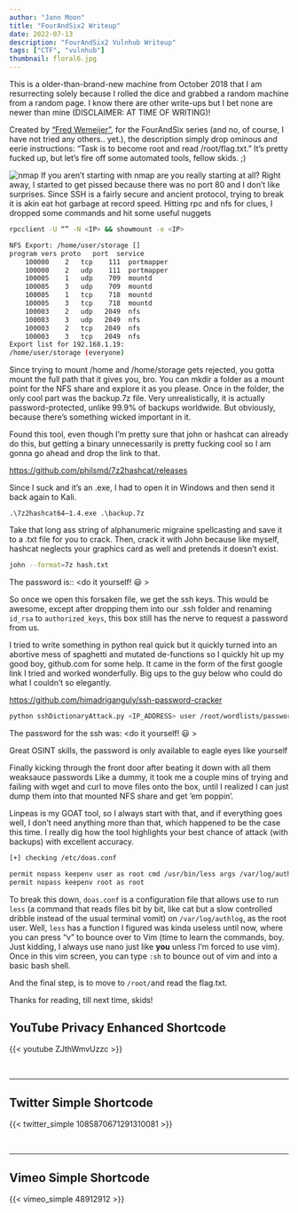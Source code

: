 ```yaml
---
author: "Jann Moon"
title: "FourAndSix2 Writeup"
date: 2022-07-13
description: "FourAndSix2 Vulnhub Writeup"
tags: ["CTF", "vulnhub"]
thumbnail: floral6.jpg
---
```


This is a older-than-brand-new machine from October 2018 that I am resurrecting solely because I rolled the dice and grabbed a random machine from a random page. I know there are other write-ups but I bet none are newer than mine (DISCLAIMER: AT TIME OF WRITING)!

Created by [“Fred Wemeijer”]("https://www.vulnhub.com/author/fred-wemeijer,595/"), for the FourAndSix series (and no, of course, I have not tried any others.. yet.), the description simply drop ominous and eerie instructions: “Task is to become root and read /root/flag.txt.” It’s pretty fucked up, but let’s fire off some automated tools, fellow skids. ;)

![nmap](/426/1.jpg)
If you aren’t starting with nmap are you really starting at all?
Right away, I started to get pissed because there was no port 80 and I don’t like surprises. Since SSH is a fairly secure and ancient protocol, trying to break it is akin eat hot garbage at record speed. Hitting rpc and nfs for clues, I dropped some commands and hit some useful nuggets

```sh
rpcclient -U “” -N <IP> && showmount -e <IP>

NFS Export: /home/user/storage []
program vers proto   port  service
    100000    2   tcp    111  portmapper
    100000    2   udp    111  portmapper
    100005    1   udp    709  mountd
    100005    3   udp    709  mountd
    100005    1   tcp    718  mountd
    100005    3   tcp    718  mountd
    100003    2   udp   2049  nfs
    100003    3   udp   2049  nfs
    100003    2   tcp   2049  nfs
    100003    3   tcp   2049  nfs
Export list for 192.168.1.19:
/home/user/storage (everyone)
```

Since trying to mount /home and /home/storage gets rejected, you gotta mount the full path that it gives you, bro. You can mkdir a folder as a mount point for the NFS share and explore it as you please. Once in the folder, the only cool part was the backup.7z file. Very unrealistically, it is actually password-protected, unlike 99.9% of backups worldwide. But obviously, because there’s something wicked important in it.

Found this tool, even though I’m pretty sure that john or hashcat can already do this, but getting a binary unnecessarily is pretty fucking cool so I am gonna go ahead and drop the link to that.

https://github.com/philsmd/7z2hashcat/releases

Since I suck and it’s an .exe, I had to open it in Windows and then send it back again to Kali.


`.\7z2hashcat64–1.4.exe .\backup.7z`

Take that long ass string of alphanumeric migraine spellcasting and save it to a .txt file for you to crack. Then, crack it with John because like myself, hashcat neglects your graphics card as well and pretends it doesn’t exist.

```sh
john --format=7z hash.txt
```
The password is:: <do it yourself! 😃 >

So once we open this forsaken file, we get the ssh keys. This would be awesome, except after dropping them into our .ssh folder and renaming `id_rsa` to `authorized_keys`, this box still has the nerve to request a password from us.

I tried to write something in python real quick but it quickly turned into an abortive mess of spaghetti and mutated de-functions so I quickly hit up my good boy, github.com for some help. It came in the form of the first google link I tried and worked wonderfully. Big ups to the guy below who could do what I couldn’t so elegantly.


https://github.com/himadriganguly/ssh-password-cracker

```sh
python sshDictionaryAttack.py <IP_ADDRESS> user /root/wordlists/passwords/weaksauce.txt

```
The password for the ssh was: <do it yourself! 😃 >


Great OSINT skills, the password is only available to eagle eyes like yourself

Finally kicking through the front door after beating it down with all them weaksauce passwords
Like a dummy, it took me a couple mins of trying and failing with wget and curl to move files onto the box, until I realized I can just dump them into that mounted NFS share and get ’em poppin’.

Linpeas is my GOAT tool, so I always start with that, and if everything goes well, I don’t need anything more than that, which happened to be the case this time. I really dig how the tool highlights your best chance of attack (with backups) with excellent accuracy.

```sh
[+] checking /etc/doas.conf

permit nopass keepenv user as root cmd /usr/bin/less args /var/log/authlog
permit nopass keepenv root as root
```


To break this down, `doas.conf` is a configuration file that allows use to run `less` (a command that reads files bit by bit, like cat but a slow controlled dribble instead of the usual terminal vomit) on `/var/log/authlog`, as the root user. Well, `less` has a function I figured was kinda useless until now, where you can press “v” to bounce over to Vim (time to learn the commands, boy. Just kidding, I always use nano just like **you** unless I’m forced to use vim). Once in this vim screen, you can type `:sh` to bounce out of vim and into a basic bash shell.


And the final step, is to move to `/root/`and read the flag.txt.

Thanks for reading, till next time, skids!

## <!--more-->

## YouTube Privacy Enhanced Shortcode

{{< youtube ZJthWmvUzzc >}}

<br>

---

## Twitter Simple Shortcode

{{< twitter_simple 1085870671291310081 >}}

<br>

---

## Vimeo Simple Shortcode

{{< vimeo_simple 48912912 >}}
